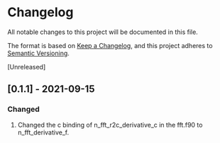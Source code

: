 # Changelog
All notable changes to this project will be documented in this file.

The format is based on [Keep a Changelog](https://keepachangelog.com/en/1.0.0/),
and this project adheres to [Semantic Versioning](https://semver.org/spec/v2.0.0.html).

[Unreleased]

## [0.1.1] - 2021-09-15
### Changed
1. Changed the c binding of n_fft_r2c_derivative_c in the fft.f90 to n_fft_derivative_f.